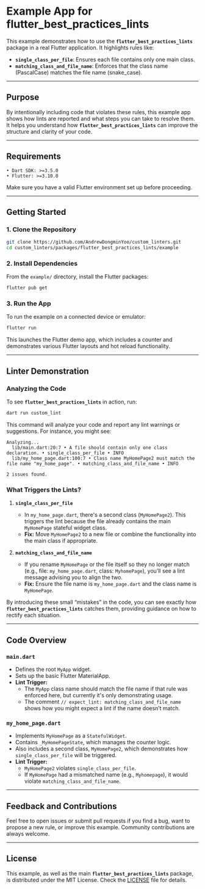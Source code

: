 # Example App for flutter_best_practices_lints

This example demonstrates how to use the **`flutter_best_practices_lints`** package in a real Flutter application. It highlights rules like:

- **`single_class_per_file`**: Ensures each file contains only one main class.
- **`matching_class_and_file_name`**: Enforces that the class name (PascalCase) matches the file name (snake_case).

---

## Purpose

By intentionally including code that violates these rules, this example app shows how lints are reported and what steps you can take to resolve them. It helps you understand how **`flutter_best_practices_lints`** can improve the structure and clarity of your code.

---

## Requirements

```log
• Dart SDK: >=3.5.0
• Flutter: >=3.10.0
```

Make sure you have a valid Flutter environment set up before proceeding.

---

## Getting Started

### 1. Clone the Repository

```sh
git clone https://github.com/AndrewDongminYoo/custom_linters.git
cd custom_linters/packages/flutter_best_practices_lints/example
```

### 2. Install Dependencies

From the `example/` directory, install the Flutter packages:

```sh
flutter pub get
```

### 3. Run the App

To run the example on a connected device or emulator:

```sh
flutter run
```

This launches the Flutter demo app, which includes a counter and demonstrates various Flutter layouts and hot reload functionality.

---

## Linter Demonstration

### Analyzing the Code

To see **`flutter_best_practices_lints`** in action, run:

```sh
dart run custom_lint
```

This command will analyze your code and report any lint warnings or suggestions. For instance, you might see:

```log
Analyzing...
  lib/main.dart:20:7 • A file should contain only one class declaration. • single_class_per_file • INFO
  lib/my_home_page.dart:100:7 • Class name MyHomePage2 must match the file name "my_home_page". • matching_class_and_file_name • INFO

2 issues found.
```

### What Triggers the Lints?

1. **`single_class_per_file`**

   - In `my_home_page.dart`, there's a second class (`MyHomePage2`). This triggers the lint because the file already contains the main `MyHomePage` stateful widget class.
   - **Fix:** Move `MyHomePage2` to a new file or combine the functionality into the main class if appropriate.

2. **`matching_class_and_file_name`**
   - If you rename `MyHomePage` or the file itself so they no longer match (e.g., file: `my_home_page.dart`, class: `MyhomePage`), you’ll see a lint message advising you to align the two.
   - **Fix:** Ensure the file name is `my_home_page.dart` and the class name is `MyHomePage`.

By introducing these small “mistakes” in the code, you can see exactly how **`flutter_best_practices_lints`** catches them, providing guidance on how to rectify each situation.

---

## Code Overview

### `main.dart`

- Defines the root `MyApp` widget.
- Sets up the basic Flutter MaterialApp.
- **Lint Trigger:**
  - The `MyApp` class name should match the file name if that rule was enforced here, but currently it's only demonstrating usage.
  - The comment `// expect_lint: matching_class_and_file_name` shows how you might expect a lint if the name doesn’t match.

### `my_home_page.dart`

- Implements `MyHomePage` as a `StatefulWidget`.
- Contains `_MyHomePageState`, which manages the counter logic.
- Also includes a second class, `MyHomePage2`, which demonstrates how `single_class_per_file` will be triggered.
- **Lint Trigger:**
  - `MyHomePage2` violates `single_class_per_file`.
  - If `MyHomePage` had a mismatched name (e.g., `Myhomepage`), it would violate `matching_class_and_file_name`.

---

## Feedback and Contributions

Feel free to open issues or submit pull requests if you find a bug, want to propose a new rule, or improve this example. Community contributions are always welcome.

---

## License

This example, as well as the main **`flutter_best_practices_lints`** package, is distributed under the MIT License.
Check the [LICENSE](../LICENSE) file for details.

